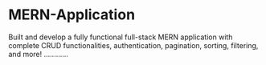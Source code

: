 # MERN-Application
Built and develop a fully functional full-stack MERN application with complete CRUD functionalities, authentication, pagination, sorting, filtering, and more!
............